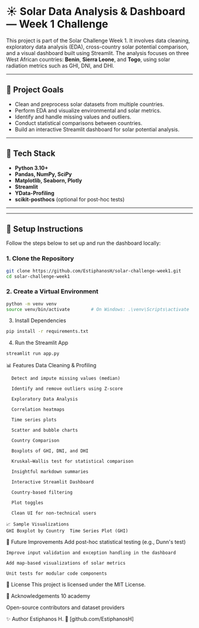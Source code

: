 # ☀️ Solar Data Analysis & Dashboard — Week 1 Challenge

This project is part of the Solar Challenge Week 1. It involves data cleaning, exploratory data analysis (EDA), cross-country solar potential comparison, and a visual dashboard built using Streamlit. The analysis focuses on three West African countries: **Benin**, **Sierra Leone**, and **Togo**, using solar radiation metrics such as GHI, DNI, and DHI.

---

## 📌 Project Goals

- Clean and preprocess solar datasets from multiple countries.
- Perform EDA and visualize environmental and solar metrics.
- Identify and handle missing values and outliers.
- Conduct statistical comparisons between countries.
- Build an interactive Streamlit dashboard for solar potential analysis.

---

## 🧰 Tech Stack

- **Python 3.10+**
- **Pandas, NumPy, SciPy**
- **Matplotlib, Seaborn, Plotly**
- **Streamlit**
- **YData-Profiling**
- **scikit-posthocs** (optional for post-hoc tests)

---

---

## 🚀 Setup Instructions

Follow the steps below to set up and run the dashboard locally:

### 1. Clone the Repository

```bash
git clone https://github.com/EstiphanosH/solar-challenge-week1.git
cd solar-challenge-week1
```
### 2. Create a Virtual Environment
```bash
python -m venv venv
source venv/bin/activate        # On Windows: .\venv\Scripts\activate
```
3. Install Dependencies
```bash
pip install -r requirements.txt
```

4. Run the Streamlit App
```bash
streamlit run app.py
```
📊 Features
      Data Cleaning & Profiling
      
      Detect and impute missing values (median)
      
      Identify and remove outliers using Z-score
      
      Exploratory Data Analysis
      
      Correlation heatmaps
      
      Time series plots
      
      Scatter and bubble charts
      
      Country Comparison
      
      Boxplots of GHI, DNI, and DHI
      
      Kruskal–Wallis test for statistical comparison
      
      Insightful markdown summaries
      
      Interactive Streamlit Dashboard
      
      Country-based filtering
      
      Plot toggles
      
      Clean UI for non-technical users

    📈 Sample Visualizations
    GHI Boxplot by Country	Time Series Plot (GHI)


📌 Future Improvements
    Add post-hoc statistical testing (e.g., Dunn's test)
    
    Improve input validation and exception handling in the dashboard
    
    Add map-based visualizations of solar metrics
    
    Unit tests for modular code components

🪪 License
This project is licensed under the MIT License.

🙌 Acknowledgements
10 academy

Open-source contributors and dataset providers

✨ Author
Estiphanos H.
🔗 [github.com/EstiphanosH]

